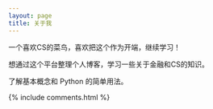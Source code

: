 ```yaml
---
layout: page
title: 关于我
---
```


一个喜欢CS的菜鸟，喜欢把这个作为开端，继续学习！
<p>
想通过这个平台整理个人博客，学习一些关于金融和CS的知识。
<p>
了解基本概念和 Python 的简单用法。

{% include comments.html %}
